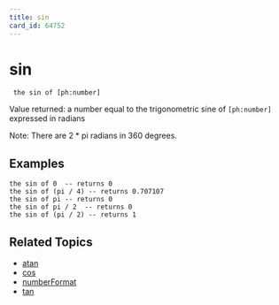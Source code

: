 ```yaml
---
title: sin
card_id: 64752
---
```


# sin

<code><pre>
the sin of [ph:number]
</pre></code>

Value returned: a number equal to the trigonometric sine of <code>[ph:number]</code> expressed in radians

Note: There are 2 * pi radians in 360 degrees. 


## Examples

```
the sin of 0  -- returns 0
the sin of (pi / 4) -- returns 0.707107
the sin of pi -- returns 0
the sin of pi / 2  -- returns 0
the sin of (pi / 2) -- returns 1
```

## Related Topics

* [atan](/HyperTalkReference/functions/atan)
* [cos](/HyperTalkReference/functions/cos)
* [numberFormat](/HyperTalkReference/properties/numberFormat)
* [tan](/HyperTalkReference/functions/tan)
